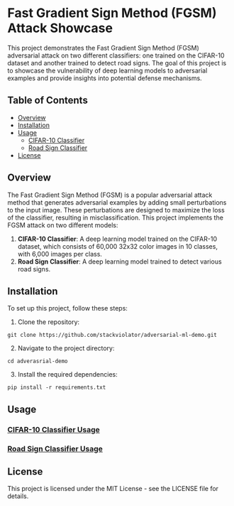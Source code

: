 # Fast Gradient Sign Method (FGSM) Attack Showcase

This project demonstrates the Fast Gradient Sign Method (FGSM) adversarial attack on two different classifiers: one trained on the CIFAR-10 dataset and another trained to detect road signs. The goal of this project is to showcase the vulnerability of deep learning models to adversarial examples and provide insights into potential defense mechanisms.

## Table of Contents

- [Overview](#overview)
- [Installation](#installation)
- [Usage](#usage)
  - [CIFAR-10 Classifier](https://github.com/stackviolator/adversarial-ml-demo/blob/master/cifar/README.md#usage)
  - [Road Sign Classifier](https://github.com/stackviolator/adversarial-ml-demo/blob/master/roadsigns/README.md#usage)
- [License](#license)

## Overview

The Fast Gradient Sign Method (FGSM) is a popular adversarial attack method that generates adversarial examples by adding small perturbations to the input image. These perturbations are designed to maximize the loss of the classifier, resulting in misclassification. This project implements the FGSM attack on two different models:

1. **CIFAR-10 Classifier**: A deep learning model trained on the CIFAR-10 dataset, which consists of 60,000 32x32 color images in 10 classes, with 6,000 images per class.
2. **Road Sign Classifier**: A deep learning model trained to detect various road signs.

## Installation

To set up this project, follow these steps:

1. Clone the repository:

`git clone https://github.com/stackviolator/adversarial-ml-demo.git`

2. Navigate to the project directory:

`cd adverasrial-demo`


3. Install the required dependencies:

`pip install -r requirements.txt`


## Usage

### [CIFAR-10 Classifier Usage](https://github.com/stackviolator/adversarial-ml-demo/blob/master/cifar/README.md#usage)
### [Road Sign Classifier Usage](https://github.com/stackviolator/adversarial-ml-demo/blob/master/cifar/README.md#usage)

## License

This project is licensed under the MIT License - see the LICENSE file for details.

